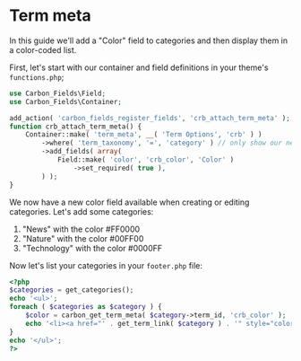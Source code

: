 # Term meta

In this guide we'll add a "Color" field to categories and then display them in a color-coded list.

First, let's start with our container and field definitions in your theme's `functions.php`;

```php
use Carbon_Fields\Field;
use Carbon_Fields\Container;

add_action( 'carbon_fields_register_fields', 'crb_attach_term_meta' );
function crb_attach_term_meta() {
    Container::make( 'term_meta', __( 'Term Options', 'crb' ) )
        ->where( 'term_taxonomy', '=', 'category' ) // only show our new field for categories
        ->add_fields( array(
            Field::make( 'color', 'crb_color', 'Color' )
                ->set_required( true ),
        ) );
}
```

We now have a new color field available when creating or editing categories.
Let's add some categories:
1. "News" with the color #FF0000
1. "Nature" with the color #00FF00
1. "Technology" with the color #0000FF

Now let's list your categories in your `footer.php` file:

```php
<?php
$categories = get_categories();
echo '<ul>';
foreach ( $categories as $category ) {
    $color = carbon_get_term_meta( $category->term_id, 'crb_color' );
    echo '<li><a href="' . get_term_link( $category ) . '" style="color: ' + $color + ';">' . $category->name . '</a></li>';
}
echo '</ul>';
?>
```